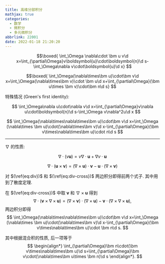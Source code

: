 ```yaml
---
title: 高维分部积分
mathjax: true
categories:
  - 数学
  - 微积分
  - 多元微积分
abbrlink: 22001
date: 2022-01-18 21:20:20
---
```

$$\boxed{
\int_\Omega \nabla\cdot \bm u v\d x=\int_{\partial\Omega}v\boldsymbol{u}\cdot\boldsymbol{n}\d s-\int_\Omega\nabla v\cdot\boldsymbol{u}\d x}
$$

$$\boxed{
\int_\Omega(\nabla\times\bm u)\cdot\bm v\d x=\int_\Omega(\nabla\times\bm v)\cdot \bm u\d x+\int_{\partial\Omega}(\bm u\times \bm v)\cdot\bm n\d s}
$$

<!--more-->

特殊情况 (Green's first identity):

$$
\int_\Omega\nabla u\cdot\nabla v\d x=\int_{\partial\Omega}v\nabla u\cdot\boldsymbol{n}\d s-\int_\Omega v\nabla^2u\d x
$$

$$
\int_\Omega(\nabla\times\nabla\times\bm u)\cdot\bm v\d x=\int_\Omega (\nabla\times \bm u)\cdot(\nabla\times\bm v)\d x-\int_{\partial\Omega}(\bm v\times\nabla\times\bm u)\cdot n\d s
$$

---

$\nabla$ 的性质:

$$
\begin{equation}\label{eq:div}
\nabla\cdot(v\boldsymbol{u})=v\nabla\cdot \boldsymbol{u}+\nabla v\cdot \boldsymbol{u}
\end{equation}
$$

$$
\begin{equation}\label{eq:div-cross}
\nabla\cdot(\bm {u}\times \bm{v})=(\nabla\times \bm u)\cdot \bm v-\bm u\cdot(\nabla\times \bm v)
\end{equation}
$$

对 $(\ref{eq:div})$ 和 $(\ref{eq:div-cross})$ 两边积分即得前两个式子. 其中用到了散度定理.

在 $(\ref{eq:div-cross})$ 中取 $\bm v$ 和 $\nabla\times\bm u$ 得到
$$
\nabla\cdot(\bm v\times\nabla\times \bm u)=(\nabla\times\bm v)\cdot(\nabla\times\bm u)-\bm v\cdot(\nabla\times\nabla\times\bm u),
$$
两边积分即得
$$
\int_\Omega(\nabla\times\nabla\times\bm u)\cdot\bm v\d x=\int_\Omega (\nabla\times \bm u)\cdot(\nabla\times\bm v)\d x-\int_{\partial\Omega}(\bm v\times\nabla\times\bm u)\cdot \bm n\d s.
$$

其中根据混合积的性质, 后一项等于
$$
\begin{align*}
\int_{\partial\Omega}\bm n\cdot(\bm v\times\nabla\times\bm u)\d s=\int_{\partial\Omega}\bm v\cdot(\nabla\times\bm u\times \bm n)\d s
\end{align*}.
$$
